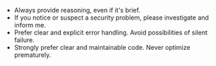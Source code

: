 - Always provide reasoning, even if it's brief.
- If you notice or suspect a security problem, please investigate and inform me.
- Prefer clear and explicit error handling. Avoid possibilities of silent failure.
- Strongly prefer clear and maintainable code. Never optimize prematurely.
